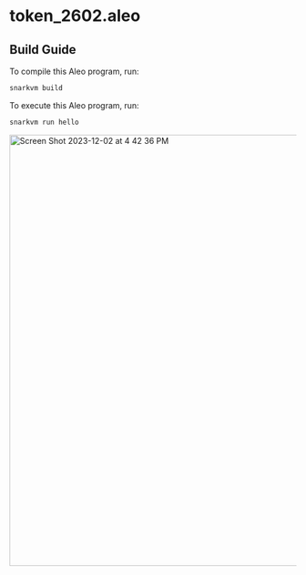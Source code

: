 # token_2602.aleo

## Build Guide

To compile this Aleo program, run:
```bash
snarkvm build
```

To execute this Aleo program, run:
```bash
snarkvm run hello
```

<img width="757" alt="Screen Shot 2023-12-02 at 4 42 36 PM" src="https://github.com/yayashuxue/aleo-deploy-workshop/assets/42279051/f355779a-6aba-4939-a553-c4f5eb843449">
